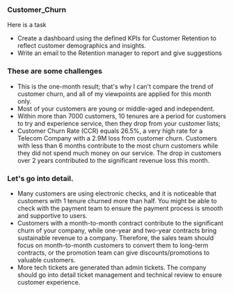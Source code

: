 ### Customer_Churn
Here is a task
- Create a dashboard using the defined KPIs for Customer Retention to reflect customer demographics and insights.
- Write an email to the Retention manager to report and give suggestions

### These are some challenges

- This is the one-month result; that's why I can't compare the trend of customer churn, and all of my viewpoints are applied for this month only.
- Most of your customers are young or middle-aged and independent.
- Within more than 7000 customers, 10 tenures are a period for customers to try and experience service, then they drop from your customer lists;
- Customer Churn Rate (CCR) equals 26.5%, a very high rate for a Telecom Company with a 2.9M loss from customer churn. Customers with less than 6 months contribute to the most churn customers while they did not spend much money on our service. The drop in customers over 2 years contributed to the significant revenue loss this month.


### Let's go into detail. 

- Many customers are using electronic checks, and it is noticeable that customers with 1 tenure churned more than half. You might be able to check with the payment team to ensure the payment process is smooth and supportive to users.
- Customers with a month-to-month contract contribute to the significant churn of your company, while one-year and two-year contracts bring sustainable revenue to a company. Therefore, the sales team should focus on month-to-month customers to convert them to long-term contracts, or the promotion team can give discounts/promotions to valuable customers.
- More tech tickets are generated than admin tickets. The company should go into detail ticket management and technical review to ensure customer experience.
